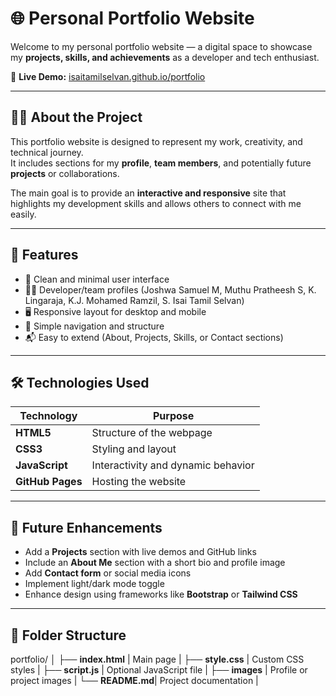 # 🌐 Personal Portfolio Website

Welcome to my personal portfolio website — a digital space to showcase my **projects, skills, and achievements** as a developer and tech enthusiast.

🔗 **Live Demo:** [isaitamilselvan.github.io/portfolio](https://isaitamilselvan.github.io/portfolio/)

---

## 🧑‍💻 About the Project

This portfolio website is designed to represent my work, creativity, and technical journey.  
It includes sections for my **profile**, **team members**, and potentially future **projects** or collaborations.

The main goal is to provide an **interactive and responsive** site that highlights my development skills and allows others to connect with me easily.

---

## 🚀 Features

- 💼 Clean and minimal user interface  
- 👨‍💻 Developer/team profiles (Joshwa Samuel M, Muthu Pratheesh S, K. Lingaraja, K.J. Mohamed Ramzil, S. Isai Tamil Selvan)  
- 🖥️ Responsive layout for desktop and mobile  
- 🌈 Simple navigation and structure  
- 📬 Easy to extend (About, Projects, Skills, or Contact sections)

---

## 🛠️ Technologies Used

| Technology | Purpose |
|-------------|----------|
| **HTML5** | Structure of the webpage |
| **CSS3** | Styling and layout |
| **JavaScript** | Interactivity and dynamic behavior |
| **GitHub Pages** | Hosting the website |

---

## 🧩 Future Enhancements

- Add a **Projects** section with live demos and GitHub links  
- Include an **About Me** section with a short bio and profile image  
- Add **Contact form** or social media icons  
- Implement light/dark mode toggle  
- Enhance design using frameworks like **Bootstrap** or **Tailwind CSS**

---

## 📁 Folder Structure
portfolio/
│
├── **index.html** | Main page |
├── **style.css** | Custom CSS styles |
├── **script.js** | Optional JavaScript file |
├── **images** | Profile or project images |
└── **README.md**| Project documentation |
